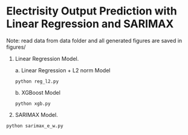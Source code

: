 # Electrisity Output Prediction with Linear Regression and SARIMAX

Note: read data from data folder and all generated figures are saved in figures/

1. Linear Regression Model.

   a. Linear Regression + L2 norm Model
   ```shell
   python reg_l2.py 
   ```

   b. XGBoost Model
   ```shell
   python xgb.py
   ```

2. SARIMAX Model.
```
python sarimax_e_w.py
```
